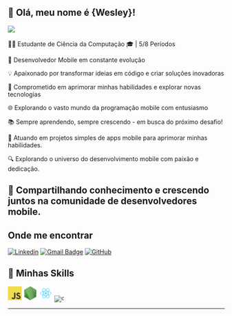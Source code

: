 ## 💜 Olá, meu nome é {Wesley}!

<picture>
  <source
    srcset="https://github-readme-stats.vercel.app/api?username=WesleyNogueiraOne&show_icons=true&theme=tokyonight"
    media="(prefers-color-scheme: dark)"
  />
  <source
    srcset="https://github-readme-stats.vercel.app/api?username=WesleyNogueiraOne&show_icons=true"
    media="(prefers-color-scheme: light), (prefers-color-scheme: no-preference)"
  />
  <img src="https://github-readme-stats.vercel.app/api?username=WesleyNogueiraOne&show_icons=true" />
</picture>

👨‍💻 Estudante de Ciência da Computação 🎓 | 5/8 Períodos

📱 Desenvolvedor Mobile em constante evolução

💡 Apaixonado por transformar ideias em código e criar soluções inovadoras                          

🚀 Comprometido em aprimorar minhas habilidades e explorar novas tecnologias

🌐 Explorando o vasto mundo da programação mobile com entusiasmo

📚 Sempre aprendendo, sempre crescendo - em busca do próximo desafio!

🔭 Atuando em projetos simples de apps mobile para aprimorar minhas habilidades.

🔍 Explorando o universo do desenvolvimento mobile com paixão e dedicação.

🚀 Compartilhando conhecimento e crescendo juntos na comunidade de desenvolvedores mobile.
---



## Onde me encontrar

[![Linkedin](https://img.shields.io/badge/-Wesley-blue?style=flat-square&logo=Linkedin&logoColor=white&link=https://www.linkedin.com/in/wesley-nogueira-6b7634237/)](https://www.linkedin.com/in/wesley-nogueira-6b7634237/)
[![Gmail Badge](https://img.shields.io/badge/-wesleydbr20@email.com-006bed?style=flat-square&logo=Gmail&logoColor=white&link=mailto:wesleydbr20@email.com)](mailto:wesleydbr20@email.com)
[![GitHub](https://img.shields.io/github/followers/iuricode?label=follow&style=social)](https://github.com/WesleyNogueiraOne)




## 🚀 Minhas Skills
<code><img height="32" src="https://raw.githubusercontent.com/github/explore/80688e429a7d4ef2fca1e82350fe8e3517d3494d/topics/javascript/javascript.png" alt="Javascript"/></code>
<code><img height="32" src="https://raw.githubusercontent.com/github/explore/80688e429a7d4ef2fca1e82350fe8e3517d3494d/topics/nodejs/nodejs.png" alt="Nodejs"/></code>
<code><img height="32" src="https://raw.githubusercontent.com/github/explore/80688e429a7d4ef2fca1e82350fe8e3517d3494d/topics/react/react.png" alt="React"/></code>
<code><img height="32" src="https://cdn.iconscout.com/icon/free/png-512/c-programming-569564.png" alt="c"/></code>

---



